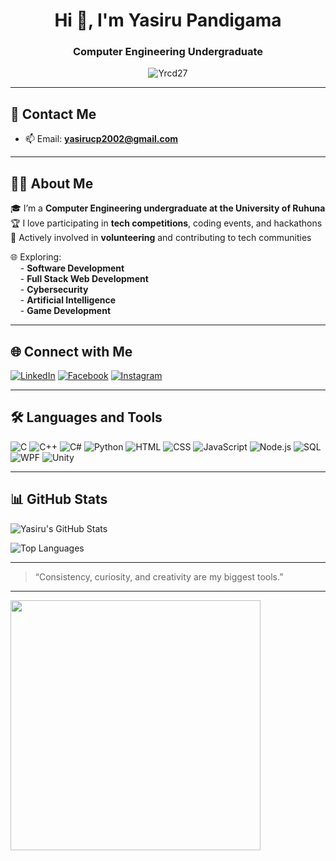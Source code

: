 <h1 align="center">Hi 👋, I'm Yasiru Pandigama</h1>
<h3 align="center">Computer Engineering Undergraduate</h3>

<p align="center">
  <img src="https://komarev.com/ghpvc/?username=Yrcd27&label=Profile%20views&color=0e75b6&style=flat" alt="Yrcd27" />
</p>

---

## 📧 Contact Me

- 📫 Email: **yasirucp2002@gmail.com**

---

## 👨‍💻 About Me

🎓 I’m a **Computer Engineering undergraduate at the University of Ruhuna**  
🏆 I love participating in **tech competitions**, coding events, and hackathons  
🤝 Actively involved in **volunteering** and contributing to tech communities


🌐 Exploring:  
&nbsp;&nbsp;&nbsp;&nbsp;- **Software Development**  
&nbsp;&nbsp;&nbsp;&nbsp;- **Full Stack Web Development**  
&nbsp;&nbsp;&nbsp;&nbsp;- **Cybersecurity**  
&nbsp;&nbsp;&nbsp;&nbsp;- **Artificial Intelligence**  
&nbsp;&nbsp;&nbsp;&nbsp;- **Game Development**




---

## 🌐 Connect with Me

[![LinkedIn](https://img.shields.io/badge/LinkedIn-0A66C2?style=flat&logo=linkedin&logoColor=white)](https://www.linkedin.com/in/yasiru-pandigama-71a960291)
[![Facebook](https://img.shields.io/badge/Facebook-1877F2?style=flat&logo=facebook&logoColor=white)](https://www.facebook.com/share/18sS8KBYWn/)
[![Instagram](https://img.shields.io/badge/Instagram-E4405F?style=flat&logo=instagram&logoColor=white)](https://www.instagram.com/yrcd27/?hl=en)


---

## 🛠️ Languages and Tools

![C](https://img.shields.io/badge/C-00599C?style=flat&logo=c&logoColor=white)
![C++](https://img.shields.io/badge/C++-00599C?style=flat&logo=c%2B%2B&logoColor=white)
![C#](https://img.shields.io/badge/C%23-239120?style=flat&logo=c-sharp&logoColor=white)
![Python](https://img.shields.io/badge/Python-3776AB?style=flat&logo=python&logoColor=white)
![HTML](https://img.shields.io/badge/HTML5-E34F26?style=flat&logo=html5&logoColor=white)
![CSS](https://img.shields.io/badge/CSS3-1572B6?style=flat&logo=css3&logoColor=white)
![JavaScript](https://img.shields.io/badge/JavaScript-F7DF1E?style=flat&logo=javascript&logoColor=black)
![Node.js](https://img.shields.io/badge/Node.js-339933?style=flat&logo=nodedotjs&logoColor=white)
![SQL](https://img.shields.io/badge/SQL-003B57?style=flat&logo=sqlite&logoColor=white)
![WPF](https://img.shields.io/badge/WPF-512BD4?style=flat&logo=windows&logoColor=white)
![Unity](https://img.shields.io/badge/Unity-100000?style=flat&logo=unity&logoColor=white)

---

## 📊 GitHub Stats

![Yasiru's GitHub Stats](https://github-readme-stats.vercel.app/api?username=Yrcd27&show_icons=true&theme=dark&count_private=true)

![Top Languages](https://github-readme-stats.vercel.app/api/top-langs/?username=Yrcd27&layout=compact&theme=dark)

---

> “Consistency, curiosity, and creativity are my biggest tools.”

---

<p align="left">
  <img src="https://media.giphy.com/media/qgQUggAC3Pfv687qPC/giphy.gif" width="400"/>
</p>
